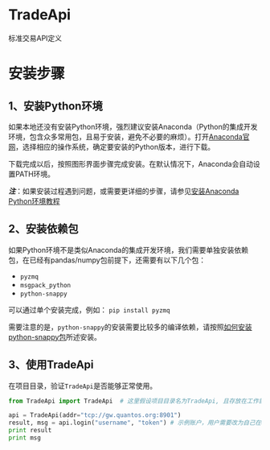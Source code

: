 # TradeApi

标准交易API定义

# 安装步骤

## 1、安装Python环境

如果本地还没有安装Python环境，强烈建议安装Anaconda（Python的集成开发环境，包含众多常用包，且易于安装，避免不必要的麻烦）。打开[Anaconda官网](http://www.continuum.io/downloads)，选择相应的操作系统，确定要安装的Python版本，进行下载。

下载完成以后，按照图形界面步骤完成安装。在默认情况下，Anaconda会自动设置PATH环境。

***注***：如果安装过程遇到问题，或需要更详细的步骤，请参见[安装Anaconda Python环境教程](https://github.com/quantOS-org/JAQS/blob/master/doc/install.md#1安装python环境)

## 2、安装依赖包

如果Python环境不是类似Anaconda的集成开发环境，我们需要单独安装依赖包，在已经有pandas/numpy包前提下，还需要有以下几个包：
- `pyzmq`
- `msgpack_python`
- `python-snappy`

可以通过单个安装完成，例如： `pip install pyzmq`

需要注意的是，`python-snappy`的安装需要比较多的编译依赖，请按照[如何安装python-snappy包](https://github.com/quantOS-org/JAQS/blob/master/doc/install.md#如何安装python-snappy包)所述安装。


## 3、使用TradeApi

在项目目录，验证`TradeApi`是否能够正常使用。

```python
from TradeApi import TradeApi  # 这里假设项目目录名为TradeApi, 且存放在工作目录下

api = TradeApi(addr="tcp://gw.quantos.org:8901")
result, msg = api.login("username", "token") # 示例账户，用户需要改为自己在www.quantos.org上注册的账户
print result
print msg
```
